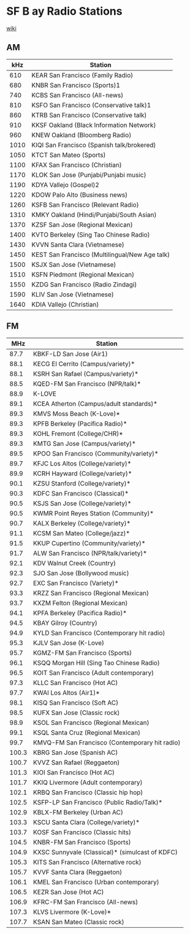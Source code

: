 # SF B ay Radio Stations

[wiki](https://en.wikipedia.org/wiki/List_of_radio_stations_in_the_San_Francisco_Bay_Area)

## AM

kHz|Station
---|--------
610|KEAR San Francisco (Family Radio)
680|KNBR San Francisco (Sports)1
740|KCBS San Francisco (All-news)
810|KSFO San Francisco (Conservative talk)1
860|KTRB San Francisco (Conservative talk)
910|KKSF Oakland (Black Information Network)
960|KNEW Oakland (Bloomberg Radio)
1010|KIQI San Francisco (Spanish talk/brokered)
1050|KTCT San Mateo (Sports)
1100|KFAX San Francisco (Christian)
1170|KLOK San Jose (Punjabi/Punjabi music)
1190|KDYA Vallejo (Gospel)2
1220|KDOW Palo Alto (Business news)
1260|KSFB San Francisco (Relevant Radio)
1310|KMKY Oakland (Hindi/Punjabi/South Asian)
1370|KZSF San Jose (Regional Mexican)
1400|KVTO Berkeley (Sing Tao Chinese Radio)
1430|KVVN Santa Clara (Vietnamese)
1450|KEST San Francisco (Multilingual/New Age talk)
1500|KSJX San Jose (Vietnamese)
1510|KSFN Piedmont (Regional Mexican)
1550|KZDG San Francisco (Radio Zindagi)
1590|KLIV San Jose (Vietnamese)
1640|KDIA Vallejo (Christian)

## FM

MHz|Station
---|--------
87.7|KBKF-LD San Jose (Air1)
88.1|KECG El Cerrito (Campus/variety)*
88.1|KSRH San Rafael (Campus/variety)*
88.5|KQED-FM San Francisco (NPR/talk)*
88.9|K-LOVE
89.1|KCEA Atherton (Campus/adult standards)*
89.3|KMVS Moss Beach (K-Love)*
89.3|KPFB Berkeley (Pacifica Radio)*
89.3|KOHL Fremont (College/CHR)*
89.3|KMTG San Jose (Campus/variety)*
89.5|KPOO San Francisco (Community/variety)*
89.7|KFJC Los Altos (College/variety)*
89.9|KCRH Hayward (College/variety)*
90.1|KZSU Stanford (College/variety)*
90.3|KDFC San Francisco (Classical)*
90.5|KSJS San Jose (College/variety)*
90.5|KWMR Point Reyes Station (Community)*
90.7|KALX Berkeley (College/variety)*
91.1|KCSM San Mateo (College/jazz)*
91.5|KKUP Cupertino (Community/variety)*
91.7|ALW San Francisco (NPR/talk/variety)*
92.1|KDV Walnut Creek (Country)
92.3|SJO San Jose (Bollywood music)
92.7|EXC San Francisco (Variety)*
93.3|KRZZ San Francisco (Regional Mexican)
93.7|KXZM Felton (Regional Mexican)
94.1|KPFA Berkeley (Pacifica Radio)*
94.5|KBAY Gilroy (Country)
94.9|KYLD San Francisco (Contemporary hit radio)
95.3|KJLV San Jose (K-Love)
95.7|KGMZ-FM San Francisco (Sports)
96.1|KSQQ Morgan Hill (Sing Tao Chinese Radio)
96.5|KOIT San Francisco (Adult contemporary)
97.3|KLLC San Francisco (Hot AC)
97.7|KWAI Los Altos (Air1)*
98.1|KISQ San Francisco (Soft AC)
98.5|KUFX San Jose (Classic rock)
98.9|KSOL San Francisco (Regional Mexican)
99.1|KSQL Santa Cruz (Regional Mexican)
99.7|KMVQ-FM San Francisco (Contemporary hit radio)
100.3|KBRG San Jose (Spanish AC)
100.7|KVVZ San Rafael (Reggaeton)
101.3|KIOI San Francisco (Hot AC)
101.7|KKIQ Livermore (Adult contemporary)
102.1|KRBQ San Francisco (Classic hip hop)
102.5|KSFP-LP San Francisco (Public Radio/Talk)*
102.9|KBLX-FM Berkeley (Urban AC)
103.3|KSCU Santa Clara (College/variety)*
103.7|KOSF San Francisco (Classic hits)
104.5|KNBR-FM San Francisco (Sports)
104.9|KXSC Sunnyvale (Classical)* (simulcast of KDFC)
105.3|KITS San Francisco (Alternative rock)
105.7|KVVF Santa Clara (Reggaeton)
106.1|KMEL San Francisco (Urban contemporary)
106.5|KEZR San Jose (Hot AC)
106.9|KFRC-FM San Francisco (All-news)
107.3|KLVS Livermore (K-Love)*
107.7|KSAN San Mateo (Classic rock)
